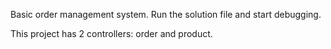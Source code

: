 Basic order management system.
Run the solution file and start debugging.

This project has 2 controllers: order and product.
